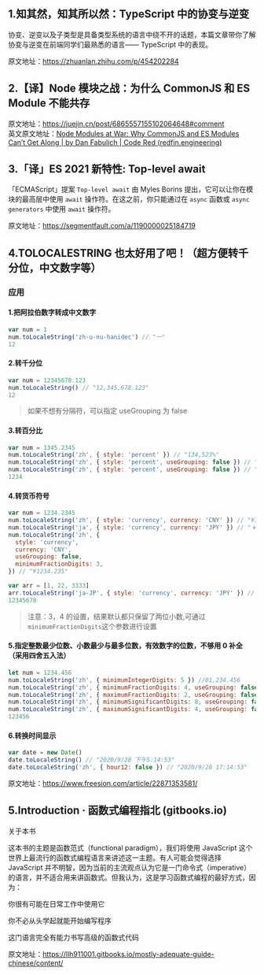 ## 1.知其然，知其所以然：TypeScript 中的协变与逆变

协变、逆变以及子类型是具备类型系统的语言中绕不开的话题，本篇文章带你了解协变与逆变在前端同学们最熟悉的语言—— TypeScript 中的表现。

原文地址：https://zhuanlan.zhihu.com/p/454202284

## 2.【译】Node 模块之战：为什么 CommonJS 和 ES Module 不能共存

原文地址：https://juejin.cn/post/6865557155102064648#comment  
英文原文地址：[Node Modules at War: Why CommonJS and ES Modules Can’t Get Along | by Dan Fabulich | Code Red (redfin.engineering)](https://redfin.engineering/node-modules-at-war-why-commonjs-and-es-modules-cant-get-along-9617135eeca1)

## 3.「译」ES 2021 新特性: Top-level await

「ECMAScript」提案 `Top-level await` 由 Myles Borins 提出，它可以让你在模块的最高层中使用 `await` 操作符。在这之前，你只能通过在 `async` 函数或 `async generators` 中使用 `await` 操作符。

原文地址：https://segmentfault.com/a/1190000025184719

## 4.TOLOCALESTRING 也太好用了吧！（超方便转千分位，中文数字等）

### 应用

#### 1.把阿拉伯数字转成中文数字

```js
var num = 1
num.toLocaleString('zh-u-nu-hanidec') // "一"
12
```

#### 2.转千分位

```js
var num = 12345678.123
num.toLocaleString() // "12,345,678.123"
12
```

> 如果不想有分隔符，可以指定 useGrouping 为 false

#### 3.转百分比

```js
var num = 1345.2345
num.toLocaleString('zh', { style: 'percent' }) // "134,523%"
num.toLocaleString('zh', { style: 'percent', useGrouping: false }) // "134523%"
num.toLocaleString('zh', { style: 'percent', useGrouping: false }) // "134523%"
1234
```

#### 4.转货币符号

```js
var num = 1234.2345
num.toLocaleString('zh', { style: 'currency', currency: 'CNY' }) // "¥1,234.23"
num.toLocaleString('ja', { style: 'currency', currency: 'JPY' }) // "￥1,234"
num.toLocaleString('zh', {
  style: 'currency',
  currency: 'CNY',
  useGrouping: false,
  minimumFractionDigits: 3,
}) // "¥1234.235"

var arr = [1, 22, 3333]
arr.toLocaleString('ja-JP', { style: 'currency', currency: 'JPY' }) // ￥1,￥22,￥3,333
12345678
```

> 注意：3，4 的设置，结果默认都只保留了两位小数,可通过`minimumFractionDigits`这个参数进行设置

#### 5.指定整数最少位数、小数最少与最多位数，有效数字的位数，不够用 0 补全 （采用四舍五入法）

```js
let num = 1234.456
num.toLocaleString('zh', { minimumIntegerDigits: 5 }) //01,234.456
num.toLocaleString('zh', { minimumFractionDigits: 4, useGrouping: false }) //1234.4560
num.toLocaleString('zh', { maximumFractionDigits: 2, useGrouping: false }) //1234.46
num.toLocaleString('zh', { minimumSignificantDigits: 8, useGrouping: false }) //1234.4560
num.toLocaleString('zh', { maximumSignificantDigits: 4, useGrouping: false }) //1234
123456
```

#### 6.转换时间显示

```javascript
var date = new Date()
date.toLocaleString() // "2020/9/28 下午5:14:53"
date.toLocaleString('zh', { hour12: false }) // "2020/9/28 17:14:53"
```

原文地址：https://www.freesion.com/article/22871353581/

## 5.Introduction · 函数式编程指北 (gitbooks.io)

关于本书

这本书的主题是函数范式（functional paradigm），我们将使用 JavaScript 这个世界上最流行的函数式编程语言来讲述这一主题。有人可能会觉得选择 JavaScript 并不明智，因为当前的主流观点认为它是一门命令式（imperative）的语言，并不适合用来讲函数式。但我认为，这是学习函数式编程的最好方式，因为：

你很有可能在日常工作中使用它

你不必从头学起就能开始编写程序

这门语言完全有能力书写高级的函数式代码

原文地址：https://llh911001.gitbooks.io/mostly-adequate-guide-chinese/content/
